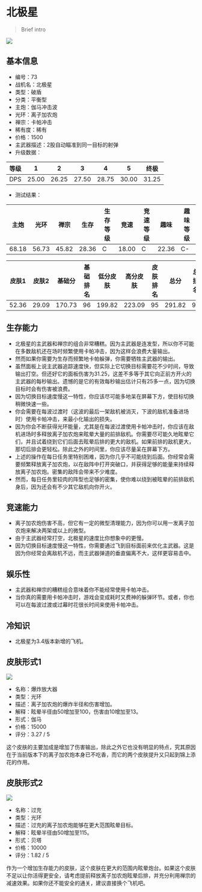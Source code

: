 # 北极星

> Brief intro

<img src="/ships/ship_73.png" style={{zoom:1}}/>

## 基本信息

- 编号：73
- 战机名：北极星
- 类型：破盾
- 分类：平衡型
- 主炮：伽马冲击波
- 光环：离子加农炮
- 禅宗：卡帕冲击
- 稀有度：稀有
- 价格：1500
- 主武器描述：2股自动瞄准到同一目标的射弹
- 升级数据：

| 等级 | 1 | 2 | 3 | 4 | 5 | 终极 |
|--|--|--|--|--|--|--|
| DPS | 25.00 | 26.25 | 27.50 | 28.75 | 30.00 | 31.25 |

- 测试结果：

| 主炮 | 光环 | 禅宗 | 生存 | 生存等级 | 竞速 | 竞速等级 | 趣味 | 趣味等级 |
|--|--|--|--|--|--|--|--|--|
| 68.18 | 56.73 | 45.82 | 28.36 | C | 18.00 | C | 22.36 | C- |

| 皮肤1 | 皮肤2 | 基础分 | 基础排名 | 低分皮肤 | 高分皮肤 | 皮肤排名 | 总分 | 总排名 |
|--|--|--|--|--|--|--|--|--|
| 52.36 | 29.09 | 170.73 | 96 | 199.82 | 223.09 | 95 | 291.82 | 95 |

## 生存能力

- 北极星的主武器和禅宗的组合非常糟糕。因为主武器是连发型，所以你不可能在多数敌机还在场时频繁使用卡帕冲击，因为这样会浪费大量输出。
- 然而如果你需要为生存而频繁地卡帕躲弹，你需要牺牲主武器的输出。
- 虽然面板上说主武器追踪速度快，但实际上它切换目标需要花不少时间，导致输出打空。但还好它的面板伤害为31.25，这差不多等于其它向正前方开火的主武器的每秒输出。遗憾的是它的有效每秒输出估计只有25多一点，因为切换目标时会有伤害被浪费。
- 因为切换目标速度慢这一特性，你应该尽可能多地呆在屏幕下方，使目标切换稍微快速一些。
- 你会需要在每波过渡时（这波的最后一架敌机被消灭，下波的敌机准备进场时）使用卡帕冲击，来最小化输出的损失。
- 因为你会不断获得光环能量，尤其是在每波过渡使用卡帕冲击时，你应该在敌机进场时多释放离子加农炮来眩晕大量的前排敌机。你需要尽可能久地眩晕它们，并且试着绕到它们后面去眩晕后排的更大的敌机。如果前排的敌机更大，那切后排会更轻松。除此之外的时间里，你应该尽量呆在屏幕下方。
- 上述的操作在每日任务里特别困难，因为你几乎不可能绕到后面。你经常会需要频繁释放离子加农炮，以在敌阵中打开突破口，并获得足够的能量来持续释放离子加农炮。密集的敌阵会带来不少难度。
- 然而，每日任务里较肉的阵型也足够的密集，使你难以绕到被眩晕的前排敌机身后，因为还会有不少其它敌机向你开火。

## 竞速能力

- 离子加农炮伤害不高，但它有一定的微型清理能力，因为你可以用一发离子加农炮来解决两架或以上的微型。
- 由于主武器经常打空，北极星的速度比你想象中的更慢。
- 因为切换目标速度慢这一特性，你需要通过飞到目标面前来优化主武器。这是因为你经常会离敌机不远，而主武器弹道的垂直偏离不大，这样更容易击中。

## 娱乐性

- 主武器和禅宗的糟糕组合意味着你不能经常使用卡帕冲击。
- 当你真的需要用卡帕冲击时，游戏会变成耗时又费神的躲弹环节。或者，你也可以在每波过渡或过幕时花很长时间来使用卡帕冲击。

## 冷知识

- 北极星为3.4版本新增的飞机。

## 皮肤形式1

<img src="/ships/ship_73_apex_1.png" style={{zoom:1}}/>

- 名称：爆炸放大器
- 类型：光环
- 描述：离子加农炮的爆炸半径和伤害增加。
- 解释：眩晕半径由50增加至100，伤害由10增加至13。
- 形式：伽马
- 价格：15000
- 评分：3.27 / 5

这个皮肤的主要加成是增加了伤害输出，除此之外它也没有明显的特点，究其原因在于当前版本下的离子加农炮本身已不吃香，而它的两个皮肤提升又只起到锦上添花的作用。

## 皮肤形式2

<img src="/ships/ship_73_apex_2.png" style={{zoom:1}}/>

- 名称：过充
- 类型：光环
- 描述：过充的离子加农炮能够在更大范围眩晕目标。
- 解释：眩晕半径由50增加至115。
- 形式：贝塔
- 价格：10000
- 评分：1.82 / 5

作为一个增加生存能力的皮肤，这个皮肤在更大的范围内眩晕炮台。如果这个皮肤不足以让你活得更安全，请考虑提前释放离子加农炮眩晕后排，并充分利用禅宗的减速效果。如果你还不能安全的通关，建议直接换个飞机吧。
